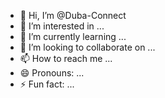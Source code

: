 - 👋 Hi, I’m @Duba-Connect
- 👀 I’m interested in ...
- 🌱 I’m currently learning ...
- 💞️ I’m looking to collaborate on ...
- 📫 How to reach me ...
- 😄 Pronouns: ...
- ⚡ Fun fact: ...

<!---
Duba-Connect/Duba-Connect is a ✨ special ✨ repository because its `README.md` (this file) appears on your GitHub profile.
You can click the Preview link to take a look at your changes.
--->
